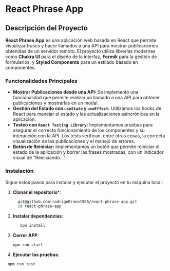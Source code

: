 # React Phrase App

## Descripción del Proyecto

**React Phrase App** es una aplicación web basada en React que permite visualizar frases y hacer llamados a una API para mostrar publicaciones obtenidas de un servidor remoto. El proyecto utiliza librerías modernas como **Chakra UI** para el diseño de la interfaz, **Formik** para la gestión de formularios, y **Styled Components** para un estilado basado en componentes.

### Funcionalidades Principales

- **Mostrar Publicaciones desde una API:** Se implementó una funcionalidad que permite realizar un llamado a una API para obtener publicaciones y mostrarlas en un modal. 
- **Gestión del Estado con `useState` y `useEffect`:** Utilizamos los hooks de React para manejar el estado y las actualizaciones asincrónicas en la aplicación.
- **Testeo con `React Testing Library`:** Implementamos pruebas para asegurar el correcto funcionamiento de los componentes y su interacción con la API. Los tests verifican, entre otras cosas, la correcta visualización de las publicaciones y el manejo de errores.
- **Botón de Reiniciar:** Implementamos un botón que permite reiniciar el estado de la aplicación y borrar las frases mostradas, con un indicador visual de "Reiniciando...".

### Instalación

Sigue estos pasos para instalar y ejecutar el proyecto en tu máquina local:

1. **Clonar el repositorio***:
   ```bash
     git@github.com:rodrigoBruno1986/react-phrase-app.git
     cd react-phrase-app

2. **Instalar dependencias**:
   ```bash
      npm install

3. **Correr APP**:
   ```bash
   npm run start
   
4. **Ejecutar las pruebas**:
  ```bash
   npm run test 

